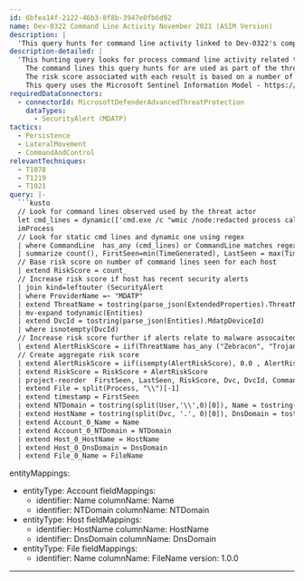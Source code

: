 ```yaml
---
id: 6bfea14f-2122-46b3-8f8b-3947e0fb6d92
name: Dev-0322 Command Line Activity November 2021 (ASIM Version)
description: |
  'This query hunts for command line activity linked to Dev-0322's compromise of ZOHO ManageEngine ADSelfService Plus software. It focuses on commands used in post-exploitation activity. Hosts with higher risk scores should be prioritized.'
description-detailed: |
  'This hunting query looks for process command line activity related to activity observed by Dev-0322 relating to compromise of systems running the ZOHO ManageEngine ADSelfService Plus software.
    The command lines this query hunts for are used as part of the threat actor's post exploitation activity. Some or all of the commands may be run by the threat actor.
    The risk score associated with each result is based on a number of factors, hosts with higher risk events should be investigated first.
    This query uses the Microsoft Sentinel Information Model - https://docs.microsoft.com/azure/sentinel/normalization'
requiredDataConnectors:
  - connectorId: MicrosoftDefenderAdvancedThreatProtection
    dataTypes:
      - SecurityAlert (MDATP)
tactics:
  - Persistence
  - LateralMovement
  - CommandAndControl
relevantTechniques:
  - T1078
  - T1219
  - T1021
query: |-
  ```kusto
  // Look for command lines observed used by the threat actor
  let cmd_lines = dynamic(['cmd.exe /c "wmic /node:redacted process call create "ntdsutil snapshot \\"activate instance ntds\\" create quit quit > c:\\windows\\temp\\nt.dat";', 'regsvr32 /s c:\\windows\\temp\\user64.dll', 'process call  create "cmd /c c:\\windows\\temp\\gac.exe -i c:\\windows\temp\\ScriptModule.dll >c:\\windows\\temp\\tmp.dat"']);
  imProcess
  // Look for static cmd lines and dynamic one using regex
  | where CommandLine  has_any (cmd_lines) or CommandLine matches regex "save HKLM\\SYSTEM [^ ]*_System.HIV" or CommandLine matches regex 'cmd.exe /c "wmic /node:[^ ]* process call create "ntdsutil snapshot \\"activate instance ntds\\" create quit quit > c:\\windows\\temp\\nt.dat";'
  | summarize count(), FirstSeen=min(TimeGenerated), LastSeen = max(TimeGenerated) by DvcId, Dvc, CommandLine, User, Process
  // Base risk score on number of command lines seen for each host
  | extend RiskScore = count_
  // Increase risk score if host has recent security alerts
  | join kind=leftouter (SecurityAlert
  | where ProviderName =~ "MDATP"
  | extend ThreatName = tostring(parse_json(ExtendedProperties).ThreatName)
  | mv-expand todynamic(Entities)
  | extend DvcId = tostring(parse_json(Entities).MdatpDeviceId)
  | where isnotempty(DvcId)
  // Increase risk score further if alerts relate to malware assocaited with threat actor
  | extend AlertRiskScore = iif(ThreatName has_any ("Zebracon", "Trojan:MSIL/Gacker.A!dha", "Backdoor:MSIL/Kokishell.A!dha"), 1.0, 0.5)) on DvcId
  // Create aggregate risk score
  | extend AlertRiskScore = iif(isempty(AlertRiskScore), 0.0 , AlertRiskScore)
  | extend RiskScore = RiskScore + AlertRiskScore
  | project-reorder  FirstSeen, LastSeen, RiskScore, Dvc, DvcId, CommandLine, User
  | extend File = split(Process, "\\")[-1]
  | extend timestamp = FirstSeen
  | extend NTDomain = tostring(split(User,'\\',0)[0]), Name = tostring(split(User,'\\',1)[0])
  | extend HostName = tostring(split(Dvc, '.', 0)[0]), DnsDomain = tostring(strcat_array(array_slice(split(Dvc, '.'), 1, -1), '.')), FileName = File
  | extend Account_0_Name = Name
  | extend Account_0_NTDomain = NTDomain
  | extend Host_0_HostName = HostName
  | extend Host_0_DnsDomain = DnsDomain
  | extend File_0_Name = FileName
  ```
entityMappings:
  - entityType: Account
    fieldMappings:
      - identifier: Name
        columnName: Name
      - identifier: NTDomain
        columnName: NTDomain
  - entityType: Host
    fieldMappings:
      - identifier: HostName
        columnName: HostName
      - identifier: DnsDomain
        columnName: DnsDomain
  - entityType: File
    fieldMappings:
      - identifier: Name
        columnName: FileName
version: 1.0.0
---
```


